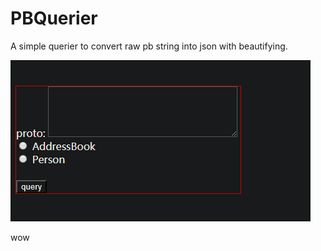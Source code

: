 # PBQuerier

A simple querier to convert raw pb string into json with beautifying.

![](./example.png)

wow
